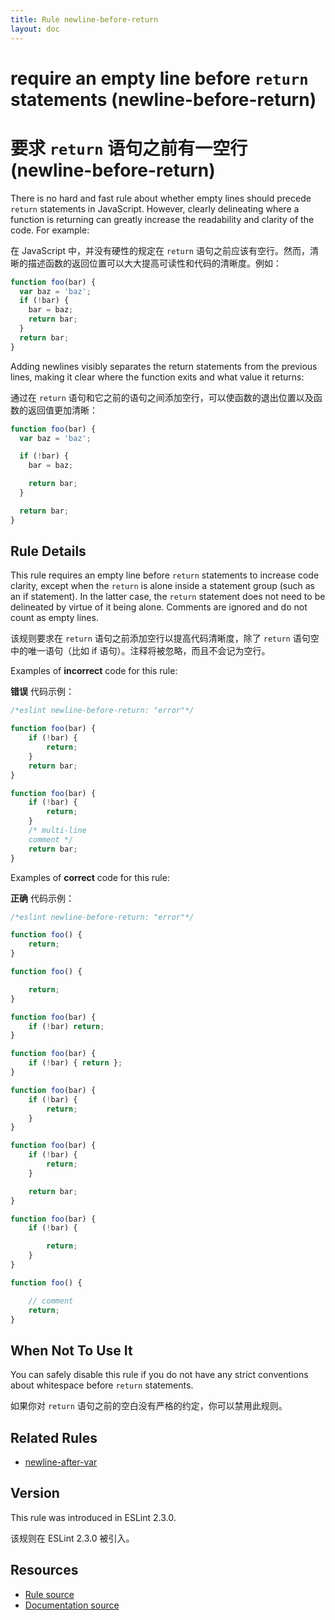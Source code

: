 ```yaml
---
title: Rule newline-before-return
layout: doc
---
```

<!-- Note: No pull requests accepted for this file. See README.md in the root directory for details. -->

# require an empty line before `return` statements (newline-before-return)

# 要求 `return` 语句之前有一空行 (newline-before-return)

There is no hard and fast rule about whether empty lines should precede `return` statements in JavaScript. However, clearly delineating where a function is returning can greatly increase the readability and clarity of the code. For example:

在 JavaScript 中，并没有硬性的规定在 `return` 语句之前应该有空行。然而，清晰的描述函数的返回位置可以大大提高可读性和代码的清晰度。例如：

```js
function foo(bar) {
  var baz = 'baz';
  if (!bar) {
    bar = baz;
    return bar;
  }
  return bar;
}
```

Adding newlines visibly separates the return statements from the previous lines, making it clear where the function exits and what value it returns:

通过在 `return` 语句和它之前的语句之间添加空行，可以使函数的退出位置以及函数的返回值更加清晰：

```js
function foo(bar) {
  var baz = 'baz';

  if (!bar) {
    bar = baz;

    return bar;
  }

  return bar;
}
```

## Rule Details

This rule requires an empty line before `return` statements to increase code clarity, except when the `return` is alone inside a statement group (such as an if statement). In the latter case, the `return` statement does not need to be delineated by virtue of it being alone. Comments are ignored and do not count as empty lines.

该规则要求在 `return` 语句之前添加空行以提高代码清晰度，除了 `return` 语句空中的唯一语句（比如 if 语句）。注释将被忽略，而且不会记为空行。

Examples of **incorrect** code for this rule:

**错误** 代码示例：

```js
/*eslint newline-before-return: "error"*/

function foo(bar) {
    if (!bar) {
        return;
    }
    return bar;
}

function foo(bar) {
    if (!bar) {
        return;
    }
    /* multi-line
    comment */
    return bar;
}
```

Examples of **correct** code for this rule:

**正确** 代码示例：

```js
/*eslint newline-before-return: "error"*/

function foo() {
    return;
}

function foo() {

    return;
}

function foo(bar) {
    if (!bar) return;
}

function foo(bar) {
    if (!bar) { return };
}

function foo(bar) {
    if (!bar) {
        return;
    }
}

function foo(bar) {
    if (!bar) {
        return;
    }

    return bar;
}

function foo(bar) {
    if (!bar) {

        return;
    }
}

function foo() {

    // comment
    return;
}
```

## When Not To Use It

You can safely disable this rule if you do not have any strict conventions about whitespace before `return` statements.

如果你对 `return` 语句之前的空白没有严格的约定，你可以禁用此规则。

## Related Rules

* [newline-after-var](newline-after-var)

## Version

This rule was introduced in ESLint 2.3.0.

该规则在 ESLint 2.3.0 被引入。

## Resources

* [Rule source](https://github.com/eslint/eslint/tree/master/lib/rules/newline-before-return.js)
* [Documentation source](https://github.com/eslint/eslint/tree/master/docs/rules/newline-before-return.md)
